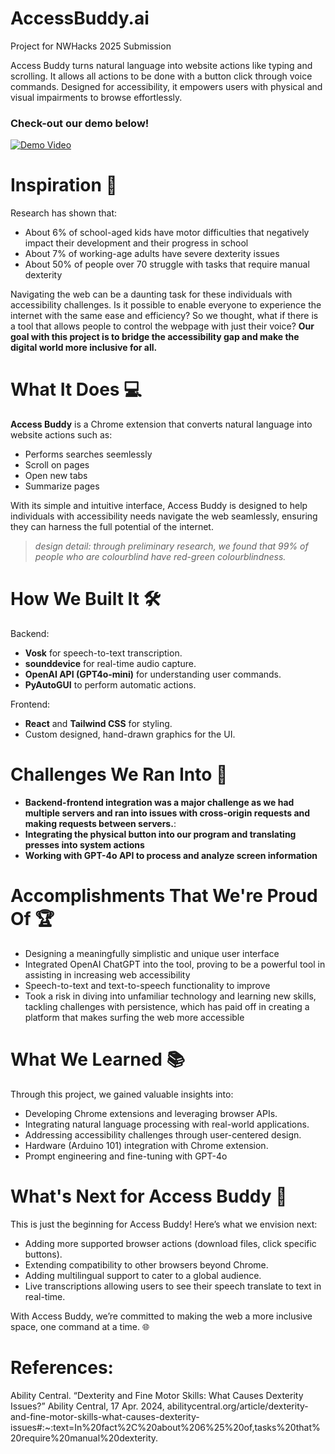 # AccessBuddy.ai
Project for NWHacks 2025 Submission

Access Buddy turns natural language into website actions like typing and scrolling. It allows all actions to be done with a button click through voice commands. Designed for accessibility, it empowers users with physical and visual impairments to browse effortlessly.

### Check-out our demo below!
[![Demo Video](https://img.youtube.com/vi/-vEi5g8JkuE/0.jpg)](https://www.youtube.com/watch?v=-vEi5g8JkuE)

# Inspiration 🌟
Research has shown that:
- About 6% of school-aged kids have motor difficulties that negatively impact their development and their progress in school
- About 7% of working-age adults have severe dexterity issues
- About 50% of people over 70 struggle with tasks that require manual dexterity

Navigating the web can be a daunting task for these individuals with accessibility challenges. Is it possible to enable everyone to experience the internet with the same ease and efficiency? So we thought, what if there is a tool that allows people to control the webpage with just their voice? **Our goal with this project is to bridge the accessibility gap and make the digital world more inclusive for all.**

# What It Does 💻
**Access Buddy** is a Chrome extension that converts natural language into website actions such as:
- Performs searches seemlessly
- Scroll on pages
- Open new tabs
- Summarize pages

With its simple and intuitive interface, Access Buddy is designed to help individuals with accessibility needs navigate the web seamlessly, ensuring they can harness the full potential of the internet.

>*design detail: through preliminary research, we found that 99% of people who are colourblind have red-green colourblindness.*

# How We Built It 🛠️
Backend:
- **Vosk** for speech-to-text transcription.
- **sounddevice** for real-time audio capture.
- **OpenAI API (GPT4o-mini)** for understanding user commands.
- **PyAutoGUI** to perform automatic actions.

Frontend:
- **React** and **Tailwind CSS** for styling.
- Custom designed, hand-drawn graphics for the UI.

# Challenges We Ran Into 🚧
- **Backend-frontend integration was a major challenge as we had multiple servers and ran into issues with cross-origin requests and making requests between servers.**:
- **Integrating the physical button into our program and translating presses into system actions**
- **Working with GPT-4o API to process and analyze screen information**

# Accomplishments That We're Proud Of 🏆
- Designing a meaningfully simplistic and unique user interface
- Integrated OpenAI ChatGPT into the tool, proving to be a powerful tool in assisting in increasing web accessibility
- Speech-to-text and text-to-speech functionality to improve 
- Took a risk in diving into unfamiliar technology and learning new skills, tackling challenges with persistence, which has paid off in creating a platform that makes surfing the web more accessible

# What We Learned 📚
Through this project, we gained valuable insights into:
- Developing Chrome extensions and leveraging browser APIs.
- Integrating natural language processing with real-world applications.
- Addressing accessibility challenges through user-centered design.
- Hardware (Arduino 101) integration with Chrome extension.
- Prompt engineering and fine-tuning with GPT-4o

# What's Next for Access Buddy 🚀
This is just the beginning for Access Buddy! Here’s what we envision next:
- Adding more supported browser actions (download files, click specific buttons).
- Extending compatibility to other browsers beyond Chrome.
- Adding multilingual support to cater to a global audience.
- Live transcriptions allowing users to see their speech translate to text in real-time.

With Access Buddy, we’re committed to making the web a more inclusive space, one command at a time. 🌐

# References:
Ability Central. “Dexterity and Fine Motor Skills: What Causes Dexterity Issues?” Ability Central, 17 Apr. 2024, abilitycentral.org/article/dexterity-and-fine-motor-skills-what-causes-dexterity-issues#:~:text=In%20fact%2C%20about%206%25%20of,tasks%20that%20require%20manual%20dexterity. 
